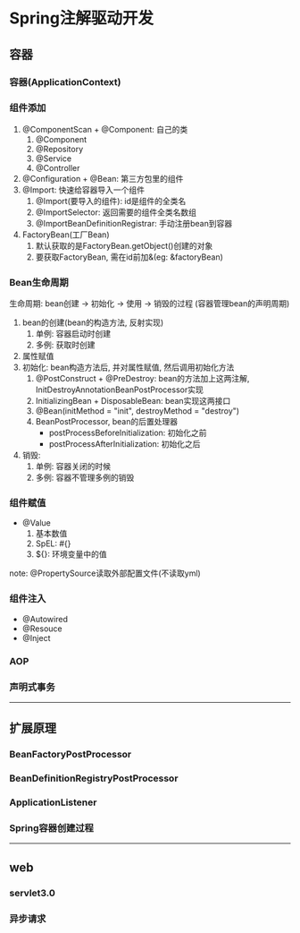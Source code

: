 <link rel="stylesheet" type="text/css" href="./auto-number-title.css" />

# Spring注解驱动开发

## 容器
### 容器(ApplicationContext)

### 组件添加
1. @ComponentScan + @Component: 自己的类
    1. @Component
    1. @Repository 
    1. @Service 
    1. @Controller
1. @Configuration + @Bean: 第三方包里的组件
1. @Import: 快速给容器导入一个组件
    1. @Import(要导入的组件): id是组件的全类名
    1. @ImportSelector: 返回需要的组件全类名数组
    1. @ImportBeanDefinitionRegistrar: 手动注册bean到容器
1. FactoryBean(工厂Bean)
    1. 默认获取的是FactoryBean.getObject()创建的对象
    1. 要获取FactoryBean, 需在id前加&(eg: &factoryBean)

### Bean生命周期
生命周期: bean创建 -> 初始化 -> 使用 -> 销毁的过程 (容器管理bean的声明周期)
1. bean的创建(bean的构造方法, 反射实现)
    1. 单例: 容器启动时创建
    1. 多例: 获取时创建
1. 属性赋值
1. 初始化: bean构造方法后, 并对属性赋值, 然后调用初始化方法
    1. @PostConstruct + @PreDestroy: bean的方法加上这两注解, InitDestroyAnnotationBeanPostProcessor实现
    1. InitializingBean + DisposableBean: bean实现这两接口
    1. @Bean(initMethod = "init", destroyMethod = "destroy")
    1. BeanPostProcessor, bean的后置处理器
        - postProcessBeforeInitialization: 初始化之前
        - postProcessAfterInitialization: 初始化之后
1. 销毁: 
    1. 单例: 容器关闭的时候
    1. 多例: 容器不管理多例的销毁


### 组件赋值
- @Value
    1. 基本数值
    1. SpEL: #{}
    1. ${}: 环境变量中的值

note: @PropertySource读取外部配置文件(不读取yml)    

### 组件注入
- @Autowired
- @Resouce
- @Inject

### AOP
### 声明式事务
***

## 扩展原理
### BeanFactoryPostProcessor
### BeanDefinitionRegistryPostProcessor
### ApplicationListener
### Spring容器创建过程
***

## web
### servlet3.0
### 异步请求

